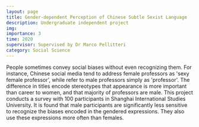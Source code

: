 ```yaml
---
layout: page
title: Gender-dependent Perception of Chinese Subtle Sexist Language
description: Undergraduate independent project
img:
importance: 3
time: 2020
supervisor: Supervised by Dr Marco Pellitteri
category: Social Science
---
```


People sometimes convey social biases without even recognizing them. For instance, Chinese social media tend to address female professors as 'sexy female professor', while refer to male professors simply as 'professor'. The difference in titles encode stereotypes that appearance is more important than career to women, and that majority of professors are male. This project conducts a survey with 100 participants in Shanghai International Studies University. It is found that male participants are significantly less sensitive to recognize the biases encoded in the gendered expressions. They also use these expressions more often than females.
